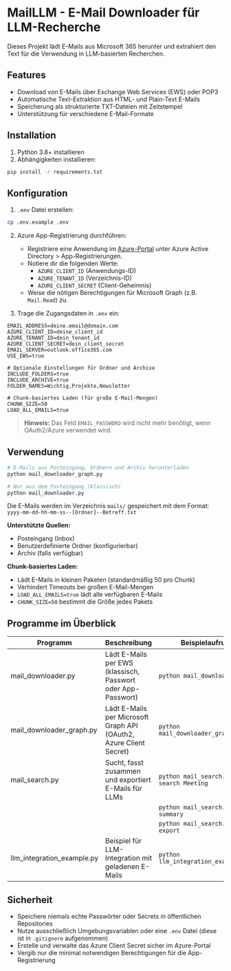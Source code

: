 # MailLLM - E-Mail Downloader für LLM-Recherche

Dieses Projekt lädt E-Mails aus Microsoft 365 herunter und extrahiert den Text für die Verwendung in LLM-basierten Recherchen.

## Features

- Download von E-Mails über Exchange Web Services (EWS) oder POP3
- Automatische Text-Extraktion aus HTML- und Plain-Text E-Mails
- Speicherung als strukturierte TXT-Dateien mit Zeitstempel
- Unterstützung für verschiedene E-Mail-Formate

## Installation

1. Python 3.8+ installieren
2. Abhängigkeiten installieren:
```bash
pip install -r requirements.txt
```

## Konfiguration

1. `.env` Datei erstellen:
```bash
cp .env.example .env
```

2. Azure App-Registrierung durchführen:
   - Registriere eine Anwendung im [Azure-Portal](https://portal.azure.com) unter Azure Active Directory > App-Registrierungen.
   - Notiere dir die folgenden Werte:
     - `AZURE_CLIENT_ID` (Anwendungs-ID)
     - `AZURE_TENANT_ID` (Verzeichnis-ID)
     - `AZURE_CLIENT_SECRET` (Client-Geheimnis)
   - Weise die nötigen Berechtigungen für Microsoft Graph (z.B. `Mail.Read`) zu.

3. Trage die Zugangsdaten in `.env` ein:
```
EMAIL_ADDRESS=deine.email@domain.com
AZURE_CLIENT_ID=deine_client_id
AZURE_TENANT_ID=dein_tenant_id
AZURE_CLIENT_SECRET=dein_client_secret
EMAIL_SERVER=outlook.office365.com
USE_EWS=true

# Optionale Einstellungen für Ordner und Archive
INCLUDE_FOLDERS=true
INCLUDE_ARCHIVE=true
FOLDER_NAMES=Wichtig,Projekte,Newsletter

# Chunk-basiertes Laden (für große E-Mail-Mengen)
CHUNK_SIZE=50
LOAD_ALL_EMAILS=true
```

> **Hinweis:** Das Feld `EMAIL_PASSWORD` wird nicht mehr benötigt, wenn OAuth2/Azure verwendet wird.

## Verwendung

```bash
# E-Mails aus Posteingang, Ordnern und Archiv herunterladen
python mail_downloader_graph.py

# Nur aus dem Posteingang (klassisch)
python mail_downloader.py
```

Die E-Mails werden im Verzeichnis `mails/` gespeichert mit dem Format:
`yyyy-mm-dd-hh-mm-ss--[Ordner]--Betreff.txt`

**Unterstützte Quellen:**
- Posteingang (Inbox)
- Benutzerdefinierte Ordner (konfigurierbar)
- Archiv (falls verfügbar)

**Chunk-basiertes Laden:**
- Lädt E-Mails in kleinen Paketen (standardmäßig 50 pro Chunk)
- Verhindert Timeouts bei großen E-Mail-Mengen
- `LOAD_ALL_EMAILS=true` lädt alle verfügbaren E-Mails
- `CHUNK_SIZE=50` bestimmt die Größe jedes Pakets

## Programme im Überblick

| Programm                   | Beschreibung                                                      | Beispielaufruf                                  |
|----------------------------|-------------------------------------------------------------------|-------------------------------------------------|
| mail_downloader.py         | Lädt E-Mails per EWS (klassisch, Passwort oder App-Passwort)      | `python mail_downloader.py`                     |
| mail_downloader_graph.py   | Lädt E-Mails per Microsoft Graph API (OAuth2, Azure Client Secret)| `python mail_downloader_graph.py`               |
| mail_search.py             | Sucht, fasst zusammen und exportiert E-Mails für LLMs             | `python mail_search.py --search Meeting`         |
|                            |                                                                   | `python mail_search.py --summary`                |
|                            |                                                                   | `python mail_search.py --export`                 |
| llm_integration_example.py | Beispiel für LLM-Integration mit geladenen E-Mails                | `python llm_integration_example.py`              |

## Sicherheit

- Speichere niemals echte Passwörter oder Secrets in öffentlichen Repositories
- Nutze ausschließlich Umgebungsvariablen oder eine `.env` Datei (diese ist in `.gitignore` aufgenommen)
- Erstelle und verwalte das Azure Client Secret sicher im Azure-Portal
- Vergib nur die minimal notwendigen Berechtigungen für die App-Registrierung 